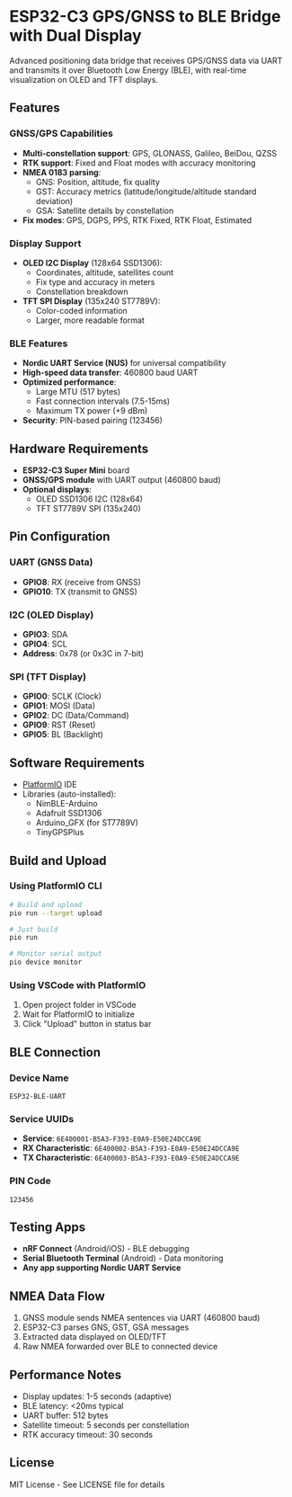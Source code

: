 # ESP32-C3 GPS/GNSS to BLE Bridge with Dual Display

Advanced positioning data bridge that receives GPS/GNSS data via UART and transmits it over Bluetooth Low Energy (BLE), with real-time visualization on OLED and TFT displays.

## Features

### GNSS/GPS Capabilities
- **Multi-constellation support**: GPS, GLONASS, Galileo, BeiDou, QZSS
- **RTK support**: Fixed and Float modes with accuracy monitoring
- **NMEA 0183 parsing**:
  - GNS: Position, altitude, fix quality
  - GST: Accuracy metrics (latitude/longitude/altitude standard deviation)
  - GSA: Satellite details by constellation
- **Fix modes**: GPS, DGPS, PPS, RTK Fixed, RTK Float, Estimated

### Display Support
- **OLED I2C Display** (128x64 SSD1306):
  - Coordinates, altitude, satellites count
  - Fix type and accuracy in meters
  - Constellation breakdown
- **TFT SPI Display** (135x240 ST7789V):
  - Color-coded information
  - Larger, more readable format

### BLE Features
- **Nordic UART Service (NUS)** for universal compatibility
- **High-speed data transfer**: 460800 baud UART
- **Optimized performance**:
  - Large MTU (517 bytes)
  - Fast connection intervals (7.5-15ms)
  - Maximum TX power (+9 dBm)
- **Security**: PIN-based pairing (123456)

## Hardware Requirements

- **ESP32-C3 Super Mini** board
- **GNSS/GPS module** with UART output (460800 baud)
- **Optional displays**:
  - OLED SSD1306 I2C (128x64)
  - TFT ST7789V SPI (135x240)

## Pin Configuration

### UART (GNSS Data)
- **GPIO8**: RX (receive from GNSS)
- **GPIO10**: TX (transmit to GNSS)

### I2C (OLED Display)
- **GPIO3**: SDA
- **GPIO4**: SCL
- **Address**: 0x78 (or 0x3C in 7-bit)

### SPI (TFT Display)
- **GPIO0**: SCLK (Clock)
- **GPIO1**: MOSI (Data)
- **GPIO2**: DC (Data/Command)
- **GPIO9**: RST (Reset)
- **GPIO5**: BL (Backlight)

## Software Requirements

- [PlatformIO](https://platformio.org/) IDE
- Libraries (auto-installed):
  - NimBLE-Arduino
  - Adafruit SSD1306
  - Arduino_GFX (for ST7789V)
  - TinyGPSPlus

## Build and Upload

### Using PlatformIO CLI
```bash
# Build and upload
pio run --target upload

# Just build
pio run

# Monitor serial output
pio device monitor
```

### Using VSCode with PlatformIO
1. Open project folder in VSCode
2. Wait for PlatformIO to initialize
3. Click "Upload" button in status bar

## BLE Connection

### Device Name
`ESP32-BLE-UART`

### Service UUIDs
- **Service**: `6E400001-B5A3-F393-E0A9-E50E24DCCA9E`
- **RX Characteristic**: `6E400002-B5A3-F393-E0A9-E50E24DCCA9E`
- **TX Characteristic**: `6E400003-B5A3-F393-E0A9-E50E24DCCA9E`

### PIN Code
`123456`

## Testing Apps

- **nRF Connect** (Android/iOS) - BLE debugging
- **Serial Bluetooth Terminal** (Android) - Data monitoring
- **Any app supporting Nordic UART Service**

## NMEA Data Flow

1. GNSS module sends NMEA sentences via UART (460800 baud)
2. ESP32-C3 parses GNS, GST, GSA messages
3. Extracted data displayed on OLED/TFT
4. Raw NMEA forwarded over BLE to connected device

## Performance Notes

- Display updates: 1-5 seconds (adaptive)
- BLE latency: <20ms typical
- UART buffer: 512 bytes
- Satellite timeout: 5 seconds per constellation
- RTK accuracy timeout: 30 seconds

## License

MIT License - See LICENSE file for details